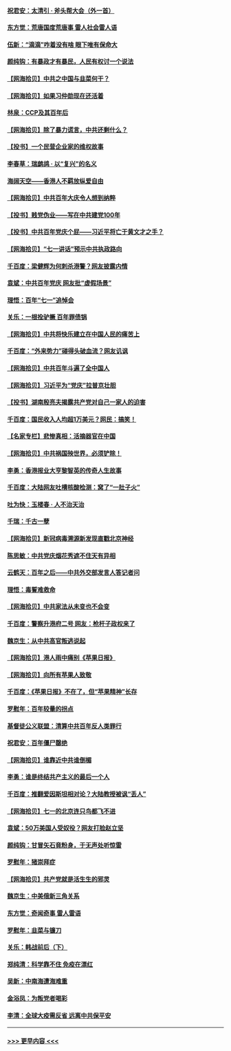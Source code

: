 #### [祝君安：太清引 · 斧头帮大会（外一首）](../pages/nsc993/n13077162.md?t=07090901) 
#### [东方觉：荒唐国度荒唐事 雷人社会雷人语](../pages/nsc993/n13075917.md?t=07090901) 
#### [伍新：“滴滴”咋着没有啥 眼下唯有保命大](../pages/nsc993/n13075894.md?t=07090901) 
#### [颜纯钩：有暴政才有暴民，人民有权讨一个说法](../pages/nsc993/n13075734.md?t=07090901) 
#### [【网海拾贝】中共之中国与韭菜何干？](../pages/nsc993/n13075428.md?t=07090901) 
#### [【网海拾贝】如果习仲勋现在还活着](../pages/nsc993/n13073410.md?t=07090901) 
#### [林泉：CCP及其百年后](../pages/nsc993/n13073226.md?t=07090901) 
#### [【网海拾贝】除了暴力谎言，中共还剩什么？](../pages/nsc993/n13071082.md?t=07090901) 
#### [【投书】一个民营企业家的维权故事](../pages/nsc993/n13070932.md?t=07090901) 
#### [李春草：瑞鹧鸪 · 以“复兴”的名义](../pages/nsc993/n13069984.md?t=07090901) 
#### [海阔天空——香港人不羁放纵爱自由](../pages/nsc993/n13069407.md?t=07090901) 
#### [【网海拾贝】中共百年大庆令人想到纳粹](../pages/nsc993/n13068483.md?t=07090901) 
#### [【投书】贱党伪业——写在中共建党100年](../pages/nsc993/n13067843.md?t=07090901) 
#### [【投书】中共百年党庆个屁——习近平将亡于黄文才之手？](../pages/nsc993/n13067425.md?t=07090901) 
#### [【网海拾贝】“七一讲话”预示中共执政路向](../pages/nsc993/n13066434.md?t=07090901) 
#### [千百度：梁健辉为何刺杀港警？网友披露内情](../pages/nsc993/n13066979.md?t=07090901) 
#### [袁斌：中共百年党庆 网友批“虚假场景”](../pages/nsc993/n13066385.md?t=07090901) 
#### [理悟：百年“七一”追悼会](../pages/nsc993/n13066106.md?t=07090901) 
#### [关乐：一根拴驴橛 百年罪债锅](../pages/nsc993/n13066089.md?t=07090901) 
#### [【网海拾贝】中共将快乐建立在中国人民的痛苦上](../pages/nsc993/n13064939.md?t=07090901) 
#### [千百度：“外来势力”碰得头破血流？网友讥讽](../pages/nsc993/n13064878.md?t=07090901) 
#### [【网海拾贝】中共百年斗遍了全中国人](../pages/nsc993/n13060020.md?t=07090901) 
#### [【网海拾贝】习近平为“党庆”拉普京壮胆](../pages/nsc993/n13057781.md?t=07090901) 
#### [【投书】湖南殷亮夫揭露共产党对自己一家人的迫害](../pages/nsc993/n13057744.md?t=07090901) 
#### [千百度：国民收入人均超1万美元？网民：搞笑！](../pages/nsc993/n13057692.md?t=07090901) 
#### [【名家专栏】悲惨真相：活摘器官在中国](../pages/nsc993/n13056611.md?t=07090901) 
#### [【网海拾贝】中共祸国殃世界，必须铲除！](../pages/nsc993/n13056011.md?t=07090901) 
#### [李勇：香港报业大亨黎智英的传奇人生故事](../pages/nsc993/n13055258.md?t=07090901) 
#### [千百度：大陆网友吐槽核酸检测：窝了“一肚子火”](../pages/nsc993/n13055194.md?t=07090901) 
#### [吐为快：玉楼春 · 人不治天治](../pages/nsc993/n13054028.md?t=07090901) 
#### [千瑞：千古一孽](../pages/nsc993/n13054016.md?t=07090901) 
#### [【网海拾贝】新冠病毒溯源新发现直戳北京神经](../pages/nsc993/n13052425.md?t=07090901) 
#### [陈思敏：中共党庆烟花秀遮不住天有异相](../pages/nsc993/n13052020.md?t=07090901) 
#### [云鹤天：百年之后——中共外交部发言人答记者问](../pages/nsc993/n13051604.md?t=07090901) 
#### [理悟：毒誓难救命](../pages/nsc993/n13051601.md?t=07090901) 
#### [【网海拾贝】中共家法从未变也不会变](../pages/nsc993/n13050366.md?t=07090901) 
#### [千百度：警察升港府二号 网友：枪杆子政权来了](../pages/nsc993/n13050261.md?t=07090901) 
#### [魏京生：从中共高官叛逃说起](../pages/nsc993/n13048997.md?t=07090901) 
#### [【网海拾贝】港人雨中痛别《苹果日报》](../pages/nsc993/n13048941.md?t=07090901) 
#### [【网海拾贝】向所有苹果人致敬](../pages/nsc993/n13046795.md?t=07090901) 
#### [千百度：《苹果日报》不在了，但“苹果精神”长存](../pages/nsc993/n13046703.md?t=07090901) 
#### [罗慰年：百年较量的拐点](../pages/nsc993/n13046542.md?t=07090901) 
#### [基督徒公义联盟：清算中共百年反人类罪行](../pages/nsc993/n13046499.md?t=07090901) 
#### [祝君安：百年僵尸罄绝](../pages/nsc993/n13045595.md?t=07090901) 
#### [【网海拾贝】谁靠近中共谁倒楣](../pages/nsc993/n13044667.md?t=07090901) 
#### [李勇：谁是终结共产主义的最后一个人](../pages/nsc993/n13044397.md?t=07090901) 
#### [千百度：推翻爱因斯坦相对论？大陆教授被讽“丢人”](../pages/nsc993/n13043908.md?t=07090901) 
#### [【网海拾贝】七一的北京连只鸟都飞不进](../pages/nsc993/n13041377.md?t=07090901) 
#### [袁斌：50万美国人受奴役？网友打脸赵立坚](../pages/nsc993/n13041330.md?t=07090901) 
#### [颜纯钩：甘冒矢石竟粉身，于无声处听惊雷](../pages/nsc993/n13041140.md?t=07090901) 
#### [罗慰年：猪崇拜症](../pages/nsc993/n13041071.md?t=07090901) 
#### [【网海拾贝】共产党就是活生生的邪灵](../pages/nsc993/n13036627.md?t=07090901) 
#### [魏京生：中美俄新三角关系](../pages/nsc993/n13035986.md?t=07090901) 
#### [东方觉：奇闻奇事 雷人雷语](../pages/nsc993/n13035878.md?t=07090901) 
#### [罗慰年：韭菜与镰刀](../pages/nsc993/n13034374.md?t=07090901) 
#### [关乐：韩战前后（下）](../pages/nsc993/n13034113.md?t=07090901) 
#### [郑纯清：科学靠不住 免疫在漂红](../pages/nsc993/n13034093.md?t=07090901) 
#### [吴新：中南海遭海难重](../pages/nsc993/n13034084.md?t=07090901) 
#### [金浴凤：为叛党者喝彩](../pages/nsc993/n13034058.md?t=07090901) 
#### [李清：全球大疫需反省 远离中共保平安](../pages/nsc993/n13033784.md?t=07090901) 

----
#### [ >>> 更早内容 <<< ](../indexes/nsc993-earlier.md)
